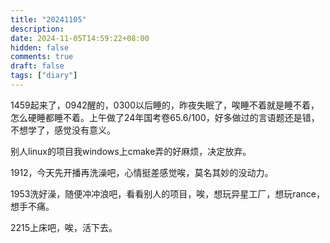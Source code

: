 ```yaml
---
title: "20241105"
description: 
date: 2024-11-05T14:59:22+08:00
hidden: false
comments: true
draft: false
tags: ["diary"]
---
```

1459起来了，0942醒的，0300以后睡的，昨夜失眠了，唉睡不着就是睡不着，怎么硬睡都睡不着。上午做了24年国考卷65.6/100，好多做过的言语题还是错，不想学了，感觉没有意义。

别人linux的项目我windows上cmake弄的好麻烦，决定放弃。

1912，今天先开播再洗澡吧，心情挺差感觉唉，莫名其妙的没动力。

1953洗好澡，随便冲冲浪吧，看看别人的项目，唉，想玩异星工厂，想玩rance，想手不痛。

2215上床吧，唉，活下去。
